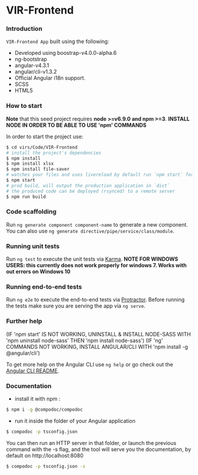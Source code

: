 # VIR-Frontend

### Introduction

`VIR-Frontend App` built using the following:
- Developed using boostrap-v4.0.0-alpha.6
- ng-bootstrap
- angular-v4.3.1
- angular/cli-v1.3.2
- Official Angular i18n support.
- SCSS
- HTML5 


### How to start
**Note** that this seed project requires  **node >=v6.9.0 and npm >=3**.
**INSTALL NODE IN ORDER TO BE ABLE TO USE 'npm' COMMANDS**

In order to start the project use:
```bash
$ cd virs/Code/VIR-Frontend
# install the project's dependencies
$ npm install
$ npm install xlsx 
$ npm install file-saver
# watches your files and uses livereload by default run `npm start` for a dev server. Navigate to `http://localhost:4200/`. The app will automatically reload if you change any of the source files.
$ npm start
# prod build, will output the production application in `dist`
# the produced code can be deployed (rsynced) to a remote server
$ npm run build
```

### Code scaffolding

Run `ng generate component component-name` to generate a new component. You can also use `ng generate directive/pipe/service/class/module`.

### Running unit tests

Run `ng test` to execute the unit tests via [Karma](https://karma-runner.github.io).
**NOTE FOR WINDOWS USERS: this currently does not work properly for windows 7. 
Works with out errors on Windows 10**

### Running end-to-end tests

Run `ng e2e` to execute the end-to-end tests via [Protractor](http://www.protractortest.org/).
Before running the tests make sure you are serving the app via `ng serve`.

### Further help
(IF 'npm start' IS NOT WORKING, UNINSTALL & INSTALL NODE-SASS WITH 'npm uninstall node-sass' THEN 'npm install node-sass')
(IF 'ng' COMMANDS NOT WORKING, INSTALL ANGULAR/CLI WITH 'npm install -g @angular/cli')

To get more help on the Angular CLI use `ng help` or go check out the [Angular CLI README](https://github.com/angular/angular-cli/blob/master/README.md).

### Documentation
- install it with npm :
```bash
$ npm i -g @compodoc/compodoc 
```
- run it inside the folder of your Angular application
```bash
$ compodoc -p tsconfig.json
```
You can then run an HTTP server in that folder, or launch the previous command with the -s flag, and the tool will serve you the documentation, by default on http://localhost:8080
```bash
$ compodoc -p tsconfig.json -s
```

